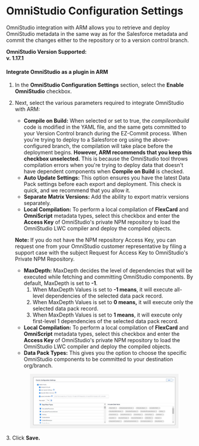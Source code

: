 # OmniStudio Configuration Settings

OmniStudio integration with ARM allows you to retrieve and deploy OmniStudio metadata in the same way as for the Salesforce metadata and commit the changes either to the repository or to a version control branch.

**OmniStudio Version Supported:**\
**v. 1.17.1**

#### **Integrate** OmniStudio **as a plugin in ARM**

1. In the **OmniStudio Configuration Settings** section, select the **Enable OmniStudio** checkbox.
2.  Next, select the various parameters required to integrate OmniStudio with ARM:

    * **Compile on Build:** When selected or set to true, the _compileonbuild_ code is modified in the YAML file, and the same gets committed to your Version Control branch during the EZ-Commit process. When you're trying to deploy to a Salesforce org using the above-configured branch, the compilation will take place before the deployment begins. **However, ARM recommends that you keep this checkbox unselected.** This is because the OmniStudio tool throws compilation errors when you're trying to deploy data that doesn't have dependent components when **Compile on Build** is checked.
    * **Auto Update Settings:** This option ensures you have the latest Data Pack settings before each export and deployment. This check is quick, and we recommend that you allow it.
    * **Separate Matrix Versions:** Add the ability to export matrix versions separately.
    * **Local Compilation:** To perform a local compilation of **FlexCard** and **OmniScript** metadata types, select this checkbox and enter the **Access Key** of OmniStudio's private NPM repository to load the OmniStudio LWC compiler and deploy the compiled objects.

    **Note:** If you do not have the NPM repository Access Key, you can request one from your OmniStudio customer representative by filing a support case with the subject Request for Access Key to OmniStudio's Private NPM Repository.

    * **MaxDepth:** MaxDepth decides the level of dependencies that will be executed while fetching and committing OmniStudio components. By default, MaxDepth is set to **-1**.
      1. When MaxDepth Values is set to **-1 means**, it will execute all-level dependencies of the selected data pack record.
      2. When MaxDepth Values is set to **0 means,** it will execute only the selected data pack record.
      3. When MaxDepth Values is set to **1 means**, it will execute only first-level 1 dependencies of the selected data pack record.
    * **Local Compilation:** To perform a local compilation of **FlexCard** and **OmniScript** metadata types, select this checkbox and enter the **Access Key** of OmniStudio's private NPM repository to load the OmniStudio LWC compiler and deploy the compiled objects.
    * **Data Pack Types:** This gives you the option to choose the specific OmniStudio components to be committed to your destination org/branch.

    <figure><img src="../../../../.gitbook/assets/image (60) (1) (1) (1) (1) (1) (1) (1).png" alt=""><figcaption></figcaption></figure>

3\. Click **Save.**
